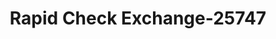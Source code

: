 ---
f_zip-code: 44146
f_state-code: OH
title: Rapid Check Exchange-25747
f_phone: 440-439-9091
f_city-only: Bedford
f_address: 25909 Broadway Ave Bedford
f_location-unique-id: '25747'
slug: rapid-check-exchange-25747
updated-on: '2024-05-30T13:46:58.046Z'
created-on: '2024-05-30T13:36:59.803Z'
published-on: '2024-05-30T13:54:32.469Z'
f_city-state: cms/city/bedford-oh.md
f_company: cms/company/rapid-check-exchange.md
f_state: cms/state/ohio.md
layout: '[payday-loan].html'
tags: payday-loan
---